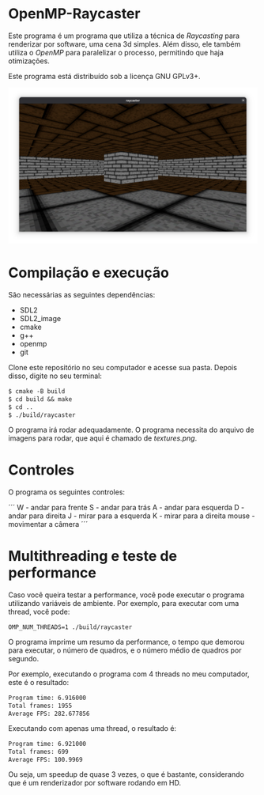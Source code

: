 # OpenMP-Raycaster

Este programa é um programa que utiliza a técnica de *Raycasting* para
renderizar por software, uma cena 3d simples. Além disso, ele também utiliza o
*OpenMP* para paralelizar o processo, permitindo que haja otimizações.

Este programa está distribuído sob a licença GNU GPLv3+.

![](screenshot.png)

# Compilação e execução

São necessárias as seguintes dependências:
- SDL2
- SDL2\_image
- cmake
- g++
- openmp
- git

Clone este repositório no seu computador e acesse sua pasta. Depois disso,
digite no seu terminal:

```
$ cmake -B build
$ cd build && make
$ cd ..
$ ./build/raycaster
```

O programa irá rodar adequadamente. O programa necessita do arquivo de imagens
para rodar, que aqui é chamado de *textures.png*.

# Controles

O programa os seguintes controles:

´´´
W - andar para frente
S - andar para trás
A - andar para esquerda
D - andar para direita
J - mirar para a esquerda
K - mirar para a direita
mouse - movimentar a câmera
´´´

# Multithreading e teste de performance

Caso você queira testar a performance, você pode executar o programa
utilizando variáveis de ambiente. Por exemplo, para executar com
uma thread, você pode:

```
OMP_NUM_THREADS=1 ./build/raycaster
```

O programa imprime um resumo da performance, o tempo que demorou
para executar, o número de quadros, e o número médio de quadros
por segundo.

Por exemplo, executando o programa com 4 threads no meu computador,
este é o resultado:
```
Program time: 6.916000
Total frames: 1955
Average FPS: 282.677856
```

Executando com apenas uma thread, o resultado é:
```
Program time: 6.921000
Total frames: 699
Average FPS: 100.9969
```

Ou seja, um speedup de quase 3 vezes, o que é bastante, considerando
que é um renderizador por software rodando em HD.
